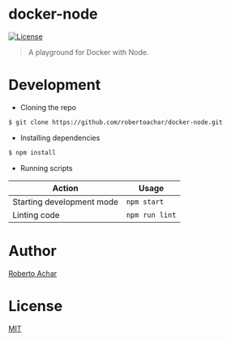 # docker-node

[![License][license-badge]][license-url]

> A playground for Docker with Node.

# Development

* Cloning the repo

```bash
$ git clone https://github.com/robertoachar/docker-node.git
```

* Installing dependencies

```bash
$ npm install
```

* Running scripts

Action | Usage
------ | -----
Starting development mode | `npm start`
Linting code              | `npm run lint`

# Author

[Roberto Achar](https://twitter.com/robertoachar)

# License

[MIT](https://github.com/robertoachar/docker-node/blob/master/LICENSE)

[license-badge]: https://img.shields.io/github/license/robertoachar/docker-node.svg
[license-url]: https://opensource.org/licenses/MIT
